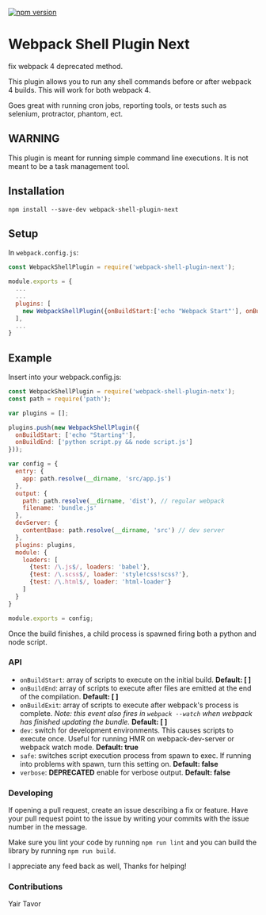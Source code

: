 [![npm version](https://badge.fury.io/js/webpack-shell-plugin-next.svg)](https://badge.fury.io/js/webpack-shell-plugin-next)
# Webpack Shell Plugin Next

fix webpack 4 deprecated method.

This plugin allows you to run any shell commands before or after webpack 4 builds. This will work for both webpack 4.

Goes great with running cron jobs, reporting tools, or tests such as selenium, protractor, phantom, ect.

## WARNING

This plugin is meant for running simple command line executions. It is not meant to be a task management tool.

## Installation

`npm install --save-dev webpack-shell-plugin-next`

## Setup
In `webpack.config.js`:

```js
const WebpackShellPlugin = require('webpack-shell-plugin-next');

module.exports = {
  ...
  ...
  plugins: [
    new WebpackShellPlugin({onBuildStart:['echo "Webpack Start"'], onBuildEnd:['echo "Webpack End"']})
  ],
  ...
}
```

## Example

Insert into your webpack.config.js:

```js
const WebpackShellPlugin = require('webpack-shell-plugin-netx');
const path = require('path');

var plugins = [];

plugins.push(new WebpackShellPlugin({
  onBuildStart: ['echo "Starting"'],
  onBuildEnd: ['python script.py && node script.js']
}));

var config = {
  entry: {
    app: path.resolve(__dirname, 'src/app.js')
  },
  output: {
    path: path.resolve(__dirname, 'dist'), // regular webpack
    filename: 'bundle.js'
  },
  devServer: {
    contentBase: path.resolve(__dirname, 'src') // dev server
  },
  plugins: plugins,
  module: {
    loaders: [
      {test: /\.js$/, loaders: 'babel'},
      {test: /\.scss$/, loader: 'style!css!scss?'},
      {test: /\.html$/, loader: 'html-loader'}
    ]
  }
}

module.exports = config;

```
Once the build finishes, a child process is spawned firing both a python and node script.

### API
* `onBuildStart`: array of scripts to execute on the initial build. **Default: [ ]**
* `onBuildEnd`: array of scripts to execute after files are emitted at the end of the compilation. **Default: [ ]**
* `onBuildExit`: array of scripts to execute after webpack's process is complete. *Note: this event also fires in `webpack --watch` when webpack has finished updating the bundle.* **Default: [ ]**
* `dev`: switch for development environments. This causes scripts to execute once. Useful for running HMR on webpack-dev-server or webpack watch mode. **Default: true**
* `safe`: switches script execution process from spawn to exec. If running into problems with spawn, turn this setting on. **Default: false**
* `verbose`: **DEPRECATED** enable for verbose output. **Default: false**

### Developing

If opening a pull request, create an issue describing a fix or feature. Have your pull request point to the issue by writing your commits with the issue number in the message.

Make sure you lint your code by running `npm run lint` and you can build the library by running `npm run build`.

I appreciate any feed back as well, Thanks for helping!

### Contributions
Yair Tavor
